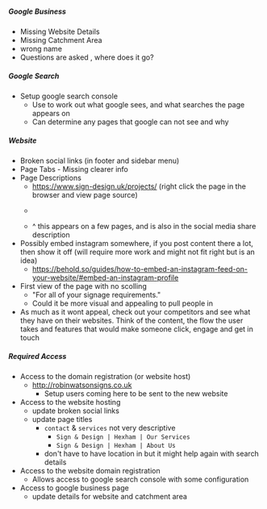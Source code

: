 
##### Google Business
- Missing Website Details
- Missing Catchment Area
- wrong name
- Questions are asked , where does it go?

##### Google Search
- Setup google search console
	- Use to work out what google sees, and what searches the page appears on
	- Can determine any pages that google can not see and why

##### Website
- Broken social links (in footer and sidebar menu)
- Page Tabs - Missing clearer info
- Page Descriptions
	- https://www.sign-design.uk/projects/ (right click the page in the browser and view page source)
	- ```"description": "Lorem ipsum dolor amet artisan thundercats tattooed, gochujang VHS post-ironic\nwhatever ramps hell of before they sold out freegan meh pinterest cray.\nMumblecore authentic iPhone craft beer. Humblebrag selfies VHS fingerstache,\ndreamcatcher mumblecore helvetica chartreuse synth shaman hashtag etsy kinfolk.\nSriracha street art leggings raclette synth brunch copper mug flannel. Fanny\npack cloud bread pitchfork, adaptogen semiotics vegan thundercats cornhole palo\nsanto. Keffiyeh messenger bag woke ",
	- ^ this appears on a few pages, and is also in the social media share description
- Possibly embed instagram somewhere, if you post content there a lot, then show it off (will require more work and might not fit right but is an idea)
	- https://behold.so/guides/how-to-embed-an-instagram-feed-on-your-website/#embed-an-instagram-profile
- First view of the page with no scolling
	- "For all of your signage requirements."
	- Could it be more visual and appealing to pull people in
- As much as it wont appeal, check out your competitors and see what they have on their websites.  Think of the content, the flow the user takes and features that would make someone click, engage and get in touch

##### Required Access
- Access to the domain registration (or website host)
	- http://robinwatsonsigns.co.uk
		- Setup users coming here to be sent to the new website
- Access to the website hosting
	- update broken social links
	- update page titles
		- `contact` & `services` not very descriptive
			- `Sign & Design | Hexham | Our Services`
			- `Sign & Design | Hexham | About Us`
		- don't have to have location in but it might help again with search details
- Access to the website domain registration 
	- Allows access to google search console with some configuration
- Access to google business page
	- update details for website and catchment area